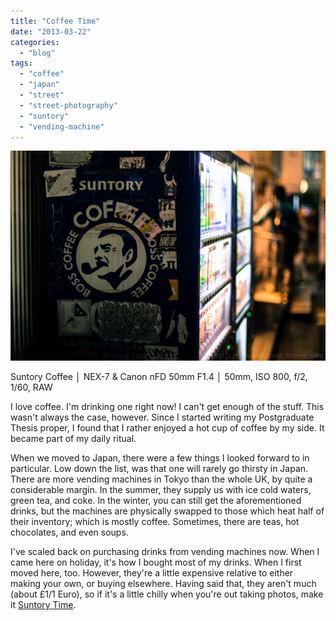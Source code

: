 ```yaml
---
title: "Coffee Time"
date: "2013-03-22"
categories: 
  - "blog"
tags: 
  - "coffee"
  - "japan"
  - "street"
  - "street-photography"
  - "suntory"
  - "vending-machine"
---
```


![DSC037531.jpg](/assets/images/c94e7-dsc037531.jpg)

Suntory Coffee │ NEX-7 & Canon nFD 50mm F1.4 │ 50mm, ISO 800, f/2, 1/60, RAW

I love coffee. I'm drinking one right now! I can't get enough of the stuff. This wasn't always the case, however. Since I started writing my Postgraduate Thesis proper, I found that I rather enjoyed a hot cup of coffee by my side. It became part of my daily ritual.

When we moved to Japan, there were a few things I looked forward to in particular. Low down the list, was that one will rarely go thirsty in Japan. There are more vending machines in Tokyo than the whole UK, by quite a considerable margin. In the summer, they supply us with ice cold waters, green tea, and coke. In the winter, you can still get the aforementioned drinks, but the machines are physically swapped to those which heat half of their inventory; which is mostly coffee. Sometimes, there are teas, hot chocolates, and even soups.

I've scaled back on purchasing drinks from vending machines now. When I came here on holiday, it's how I bought most of my drinks. When I first moved here, too. However, they're a little expensive relative to either making your own, or buying elsewhere. Having said that, they aren't much (about £1/1 Euro), so if it's a little chilly when you're out taking photos, make it [Suntory Time](http://www.youtube.com/watch?v=FiQnH450hPM).
